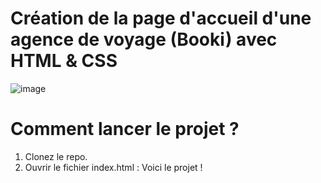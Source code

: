 # Création de la page d'accueil d'une agence de voyage (Booki) avec HTML & CSS
![image](https://github.com/cl201ficelle/Booki_Chedhomme_Melanie/assets/139238877/d82f2531-2924-45e4-b82f-bb674d63fe80)



# Comment lancer le projet ?
1. Clonez le repo.
2. Ouvrir le fichier index.html : Voici le projet !







